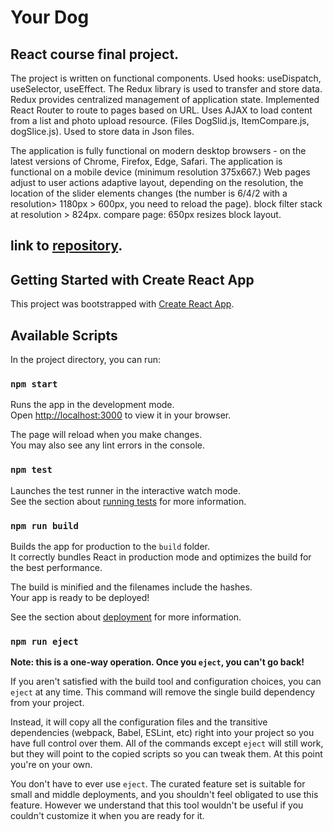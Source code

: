 # Your Dog
## React course final project.
 The project is written on functional components. Used hooks: useDispatch, useSelector, useEffect. The Redux library is used to transfer and store data. Redux provides centralized management of application state. Implemented React Router to route to pages based on URL. Uses AJAX to load content from a list and photo upload resource. (Files DogSlid.js, ItemCompare.js, dogSlice.js). Used to store data in Json files.

The application is fully functional on modern desktop browsers - on the latest versions of Chrome, Firefox, Edge, Safari. The application is functional on a mobile device (minimum resolution 375x667.) Web pages adjust to user actions adaptive layout, depending on the resolution, the location of the slider elements changes (the number is 6/4/2 with a resolution> 1180px > 600px, you need to reload the page). block filter stack at resolution > 824px. compare page: 650px resizes block layout.


## link to [repository](https://github.com/awer17/your-dog.git).
## Getting Started with Create React App

This project was bootstrapped with [Create React App](https://github.com/facebook/create-react-app).

## Available Scripts

In the project directory, you can run:

### `npm start`

Runs the app in the development mode.\
Open [http://localhost:3000](http://localhost:3000) to view it in your browser.

The page will reload when you make changes.\
You may also see any lint errors in the console.

### `npm test`

Launches the test runner in the interactive watch mode.\
See the section about [running tests](https://facebook.github.io/create-react-app/docs/running-tests) for more information.

### `npm run build`

Builds the app for production to the `build` folder.\
It correctly bundles React in production mode and optimizes the build for the best performance.

The build is minified and the filenames include the hashes.\
Your app is ready to be deployed!

See the section about [deployment](https://facebook.github.io/create-react-app/docs/deployment) for more information.

### `npm run eject`

**Note: this is a one-way operation. Once you `eject`, you can't go back!**

If you aren't satisfied with the build tool and configuration choices, you can `eject` at any time. This command will remove the single build dependency from your project.

Instead, it will copy all the configuration files and the transitive dependencies (webpack, Babel, ESLint, etc) right into your project so you have full control over them. All of the commands except `eject` will still work, but they will point to the copied scripts so you can tweak them. At this point you're on your own.

You don't have to ever use `eject`. The curated feature set is suitable for small and middle deployments, and you shouldn't feel obligated to use this feature. However we understand that this tool wouldn't be useful if you couldn't customize it when you are ready for it.